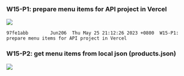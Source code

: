 ### W15-P1: prepare menu items for API project in Vercel

![](https://obsbeppzfkkzhooliozs.supabase.co/storage/v1/object/public/demo-93/md_img/w15/p1.png)

```
97fe1abb        Jun206  Thu May 25 21:12:26 2023 +0800  W15-P1: prepare menu items for API project in Vercel
```

### W15-P2: get menu items from local json (products.json)

![](https://obsbeppzfkkzhooliozs.supabase.co/storage/v1/object/public/demo-93/md_img/w15/p2.PNG?t=2023-05-25T13%3A23%3A25.488Z)

```

```
